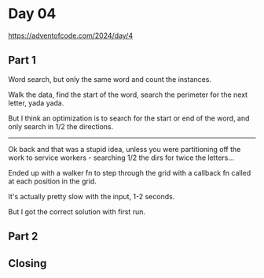 # Day 04

https://adventofcode.com/2024/day/4



## Part 1

Word search, but only the same word and count the instances.

Walk the data, find the start of the word, search the perimeter for the next letter, yada yada.

But I think an optimization is to search for the start or end of the word, and only search in 1/2 the directions.

---

Ok back and that was a stupid idea, unless you were partitioning off the work to service workers - searching 1/2 the dirs for twice the letters...

Ended up with a walker fn to step through the grid with a callback fn called at each position in the grid.

It's actually pretty slow with the input, 1-2 seconds.

But I got the correct solution with first run.

## Part 2



## Closing



